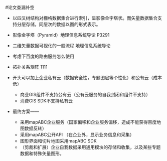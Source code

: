 #论文查漏补空
* 以四叉树结构对栅格数据集合进行索引，呈影像金字塔状。而矢量数据集合支持分层存储，同层次的数据以图的形式表示。
* 影像金字塔（Pyramid）地理信息系统导论 P3291
* 二维矢量数据可视化的一般流程 地理信息系统导论
* 考虑下百度的路由服务怎么使用
* 拓扑关系矩阵 1111

* 开头可以加上企业私有云（数据安全性，专题图层等个性化）和公有云（成本低）  
  * 商业GIS组件不支持公有云（公有云服务的自我封闭和组件不支持）
  * 消费GIS SDK不支持私有云
  

* 最终方案——
  * 采用mapABC企业服务（国家偏移和企业服务偏移，造成不能获得百度地图数据反转）
  * 采用mapABC公开API （在企业外，显示业务信息和采集）
  * 图形界面和切片地图采用mapABC SDK
  * （剪裁和扩展）企业自我数据采用通用模块的存储和收集，以及某些专题数据和特殊矢量图形。
